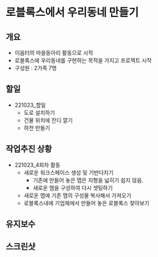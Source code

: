 # 로블록스에서 우리동네 만들기

## 개요
- 이음터의 마을동아리 활동으로 시작
- 로블록스에 우리동네를 구현하는 목적을 가지고 프로젝트 시작
- 구성원 : 2가족 7명

## 할일
- 221023_할일
  - 도로 설치하기
  - 건물 위치에 잔디 깔기
  - 하천 만들기


## 작업추진 상황
- 221023_4회차 활동
  - 새로운 워크스페이스 생성 및 기반다지기
    - 기존에 만들어 놓은 맵은 지형을 넓히기 쉽지 않음.
    - 새로운 맴을 구성하여 다시 셋팅하기
  - 새로운 맵에 기존 맴의 구성물 복사해서 가져오기
  - 로블록스내에 기업체에서 만들어 놓은 로블록스 찾아보기

## 유지보수

## 스크린샷
